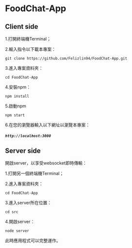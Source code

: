 # FoodChat-App

## Client side
1.打開終端機Terminal；

2.輸入指令以下載本專案：

 `git clone https://github.com/Felizlin94/FoodChat-App.git`
 
3.進入專案資料夾：

`cd FoodChat-App`

4.安裝npm：

`npm install`

5.啟動npm

`npm start`

6.在您的瀏覽器輸入以下網址以瀏覽本專案：

##### `http://localhost:3000`


## Server side
開啟server，以享受websocket即時傳輸：

1.打開另一個終端機Terminal；

2.進入專案資料夾：

`cd FoodChat-App`

3.進入server所在位置：

`cd src`

4.開啟server：

`node server`

此時應用程式可以完整運作。
